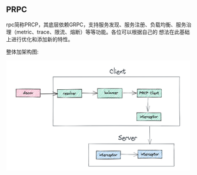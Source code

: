 ## PRPC
 
rpc简称PRCP，其底层依赖GRPC，支持服务发现、服务注册、负载均衡、服务治理（metric、trace、限流、熔断）等等功能。各位可以根据自己的
想法在此基础上进行优化和添加新的特性。


整体加架构图:

<img src="doc/imgs/img.png" width="500px" height="300px">
